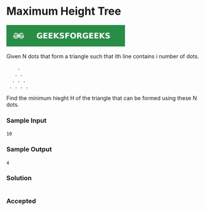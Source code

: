 # Maximum Height Tree

[![Problem Link](../assets/gfg.svg)](https://practice.geeksforgeeks.org/problems/maximum-height-tree4803/1/#)

Given N dots that form a triangle such that ith line contains i number of dots.
```
    .
   . .
  . . .
 . . . .
```
Find the minimum hieght H of the triangle that can be formed using these N dots.

### Sample Input
```
10
```
### Sample Output
```
4
```

### Solution
```cpp

```

### Accepted
